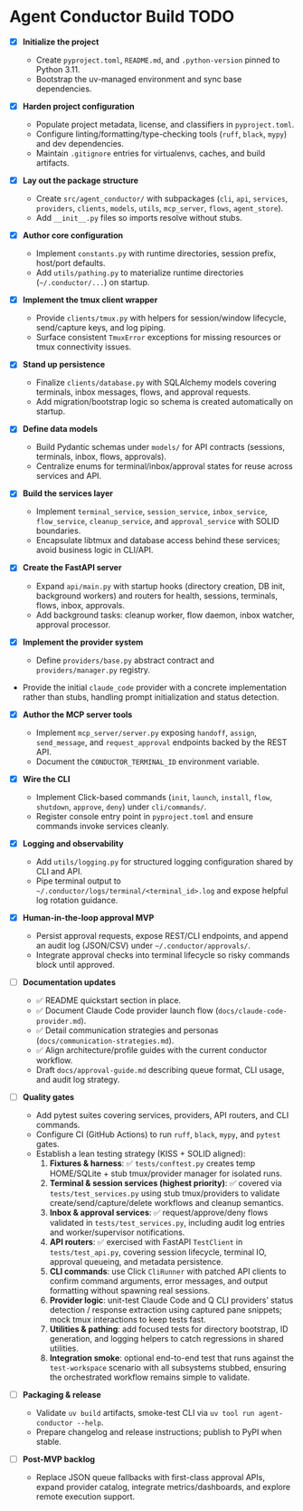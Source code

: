 # Agent Conductor Build TODO

- [x] **Initialize the project**
  - Create `pyproject.toml`, `README.md`, and `.python-version` pinned to Python 3.11.
  - Bootstrap the uv-managed environment and sync base dependencies.

- [x] **Harden project configuration**
  - Populate project metadata, license, and classifiers in `pyproject.toml`.
  - Configure linting/formatting/type-checking tools (`ruff`, `black`, `mypy`) and dev dependencies.
  - Maintain `.gitignore` entries for virtualenvs, caches, and build artifacts.

- [x] **Lay out the package structure**
  - Create `src/agent_conductor/` with subpackages (`cli`, `api`, `services`, `providers`, `clients`, `models`, `utils`, `mcp_server`, `flows`, `agent_store`).
  - Add `__init__.py` files so imports resolve without stubs.

- [x] **Author core configuration**
  - Implement `constants.py` with runtime directories, session prefix, host/port defaults.
  - Add `utils/pathing.py` to materialize runtime directories (`~/.conductor/...`) on startup.

- [x] **Implement the tmux client wrapper**
  - Provide `clients/tmux.py` with helpers for session/window lifecycle, send/capture keys, and log piping.
  - Surface consistent `TmuxError` exceptions for missing resources or tmux connectivity issues.

- [x] **Stand up persistence**
  - Finalize `clients/database.py` with SQLAlchemy models covering terminals, inbox messages, flows, and approval requests.
  - Add migration/bootstrap logic so schema is created automatically on startup.

- [x] **Define data models**
  - Build Pydantic schemas under `models/` for API contracts (sessions, terminals, inbox, flows, approvals).
  - Centralize enums for terminal/inbox/approval states for reuse across services and API.

- [x] **Build the services layer**
  - Implement `terminal_service`, `session_service`, `inbox_service`, `flow_service`, `cleanup_service`, and `approval_service` with SOLID boundaries.
  - Encapsulate libtmux and database access behind these services; avoid business logic in CLI/API.

- [x] **Create the FastAPI server**
  - Expand `api/main.py` with startup hooks (directory creation, DB init, background workers) and routers for health, sessions, terminals, flows, inbox, approvals.
  - Add background tasks: cleanup worker, flow daemon, inbox watcher, approval processor.

- [x] **Implement the provider system**
  - Define `providers/base.py` abstract contract and `providers/manager.py` registry.
- Provide the initial `claude_code` provider with a concrete implementation rather than stubs, handling prompt initialization and status detection.

- [x] **Author the MCP server tools**
  - Implement `mcp_server/server.py` exposing `handoff`, `assign`, `send_message`, and `request_approval` endpoints backed by the REST API.
  - Document the `CONDUCTOR_TERMINAL_ID` environment variable.

- [x] **Wire the CLI**
  - Implement Click-based commands (`init`, `launch`, `install`, `flow`, `shutdown`, `approve`, `deny`) under `cli/commands/`.
  - Register console entry point in `pyproject.toml` and ensure commands invoke services cleanly.

- [x] **Logging and observability**
  - Add `utils/logging.py` for structured logging configuration shared by CLI and API.
  - Pipe terminal output to `~/.conductor/logs/terminal/<terminal_id>.log` and expose helpful log rotation guidance.

- [x] **Human-in-the-loop approval MVP**
  - Persist approval requests, expose REST/CLI endpoints, and append an audit log (JSON/CSV) under `~/.conductor/approvals/`.
  - Integrate approval checks into terminal lifecycle so risky commands block until approved.

- [ ] **Documentation updates**
  - ✅ README quickstart section in place.
  - ✅ Document Claude Code provider launch flow (`docs/claude-code-provider.md`).
  - ✅ Detail communication strategies and personas (`docs/communication-strategies.md`).
  - ✅ Align architecture/profile guides with the current conductor workflow.
  - Draft `docs/approval-guide.md` describing queue format, CLI usage, and audit log strategy.

- [ ] **Quality gates**
  - Add pytest suites covering services, providers, API routers, and CLI commands.
  - Configure CI (GitHub Actions) to run `ruff`, `black`, `mypy`, and `pytest` gates.
  - Establish a lean testing strategy (KISS + SOLID aligned):
    1. **Fixtures & harness**: ✅ `tests/conftest.py` creates temp HOME/SQLite + stub tmux/provider manager for isolated runs.
    2. **Terminal & session services (highest priority)**: ✅ covered via `tests/test_services.py` using stub tmux/providers to validate create/send/capture/delete workflows and cleanup semantics.
    3. **Inbox & approval services**: ✅ request/approve/deny flows validated in `tests/test_services.py`, including audit log entries and worker/supervisor notifications.
    4. **API routers**: ✅ exercised with FastAPI `TestClient` in `tests/test_api.py`, covering session lifecycle, terminal IO, approval queueing, and metadata persistence.
    5. **CLI commands**: use Click `CliRunner` with patched API clients to confirm command arguments, error messages, and output formatting without spawning real sessions.
    6. **Provider logic**: unit-test Claude Code and Q CLI providers’ status detection / response extraction using captured pane snippets; mock tmux interactions to keep tests fast.
    7. **Utilities & pathing**: add focused tests for directory bootstrap, ID generation, and logging helpers to catch regressions in shared utilities.
    8. **Integration smoke**: optional end-to-end test that runs against the `test-workspace` scenario with all subsystems stubbed, ensuring the orchestrated workflow remains simple to validate.

- [ ] **Packaging & release**
  - Validate `uv build` artifacts, smoke-test CLI via `uv tool run agent-conductor --help`.
  - Prepare changelog and release instructions; publish to PyPI when stable.

- [ ] **Post-MVP backlog**
  - Replace JSON queue fallbacks with first-class approval APIs, expand provider catalog, integrate metrics/dashboards, and explore remote execution support.
